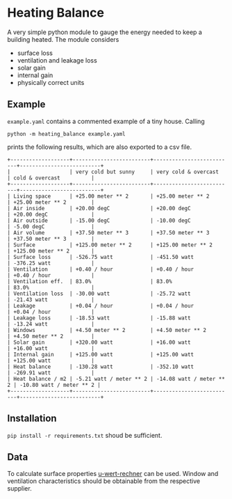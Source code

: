 # Heating Balance
A very simple python module to gauge the energy needed to keep a building heated.
The module considers
 * surface loss
 * ventilation and leakage loss
 * solar gain
 * internal gain
 * physically correct units

## Example
`example.yaml` contains a commented example of a tiny house.
Calling

```python -m heating_balance example.yaml```

prints the following results, which are also exported to a csv file.
```
+-------------------+-------------------------+--------------------------+--------------------------+
|                   | very cold but sunny     | very cold & overcast     | cold & overcast          |
+-------------------+-------------------------+--------------------------+--------------------------+
| Living space      | +25.00 meter ** 2       | +25.00 meter ** 2        | +25.00 meter ** 2        |
| Air inside        | +20.00 degC             | +20.00 degC              | +20.00 degC              |
| Air outside       | -15.00 degC             | -10.00 degC              | -5.00 degC               |
| Air volume        | +37.50 meter ** 3       | +37.50 meter ** 3        | +37.50 meter ** 3        |
| Surface           | +125.00 meter ** 2      | +125.00 meter ** 2       | +125.00 meter ** 2       |
| Surface loss      | -526.75 watt            | -451.50 watt             | -376.25 watt             |
| Ventilation       | +0.40 / hour            | +0.40 / hour             | +0.40 / hour             |
| Ventilation eff.  | 83.0%                   | 83.0%                    | 83.0%                    |
| Ventilation loss  | -30.00 watt             | -25.72 watt              | -21.43 watt              |
| Leakage           | +0.04 / hour            | +0.04 / hour             | +0.04 / hour             |
| Leakage loss      | -18.53 watt             | -15.88 watt              | -13.24 watt              |
| Windows           | +4.50 meter ** 2        | +4.50 meter ** 2         | +4.50 meter ** 2         |
| Solar gain        | +320.00 watt            | +16.00 watt              | +16.00 watt              |
| Internal gain     | +125.00 watt            | +125.00 watt             | +125.00 watt             |
| Heat balance      | -130.28 watt            | -352.10 watt             | -269.91 watt             |
| Heat balance / m2 | -5.21 watt / meter ** 2 | -14.08 watt / meter ** 2 | -10.80 watt / meter ** 2 |
+-------------------+-------------------------+--------------------------+--------------------------+
```
## Installation
`pip install -r requirements.txt` shoud be sufficient.

## Data
To calculate surface properties [u-wert-rechner](https://www.ubakus.de/u-wert-rechner/?&lang=en) can be used.
Window and ventilation characteristics should be obtainable from the respective supplier.